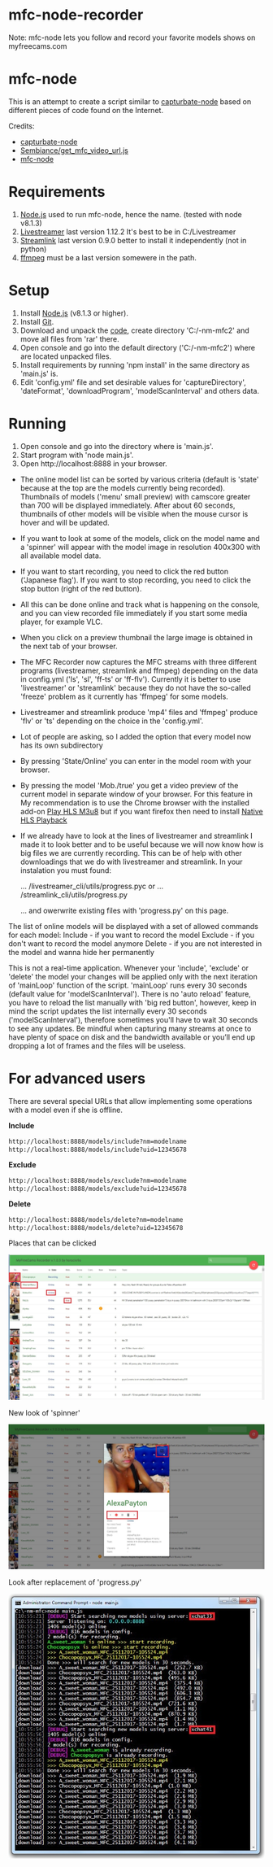 mfc-node-recorder
=================
Note: mfc-node lets you follow and record your favorite models shows on myfreecams.com

mfc-node
==========
This is an attempt to create a script similar to [capturbate-node](https://github.com/SN4T14/capturebate-node) based on different pieces of code found on the Internet.

Credits:
* [capturbate-node](https://github.com/SN4T14/capturebate-node)
* [Sembiance/get_mfc_video_url.js](https://gist.github.com/Sembiance/df151de0006a0bf8ae54)
* [mfc-node](https://github.com/sstativa/mfc-node)

Requirements
============
1. [Node.js](https://nodejs.org/download/release/) used to run mfc-node, hence the name. (tested with node v8.1.3)
2. [Livestreamer](https://github.com/chrippa/livestreamer/releases) last version 1.12.2 It's best to be in C:/Livestreamer
3. [Streamlink](https://github.com/streamlink/streamlink) last version 0.9.0 better to install it independently (not in python)
4. [ffmpeg](https://ffmpeg.zeranoe.com/builds/) must be a last version somewere in the path.

Setup
=====
1. Install [Node.js](https://nodejs.org/download/release/) (v8.1.3 or higher).
2. Install [Git](https://git-scm.com/downloads).
2. Download and unpack the [code](https://codeload.github.com/horacio9a/mfc-node/zip/v2), create directory 'C:/-nm-mfc2' and move all files from 'rar' there.
3. Open console and go into the default directory ('C:/-nm-mfc2') where are located unpacked files.
4. Install requirements by running 'npm install' in the same directory as 'main.js' is.
5. Edit 'config.yml' file and set desirable values for 'captureDirectory', 'dateFormat', 'downloadProgram', 'modelScanInterval' and others data.

Running
=======
1. Open console and go into the directory where is 'main.js'.
2. Start program with 'node main.js'.
3. Open http://localhost:8888 in your browser.

- The online model list can be sorted by various criteria (default is 'state' because at the top are the models currently being recorded). Thumbnails of models ('menu' small preview) with camscore greater than 700 will be displayed immediately. After about 60 seconds, thumbnails of other models will be visible when the mouse cursor is hover and will be updated.
- If you want to look at some of the models, click on the model name and a 'spinner' will appear with the model image in resolution 400x300 with all available model data.
- If you want to start recording, you need to click the red button ('Japanese flag'). If you want to stop recording, you need to click the stop button (right of the red button). 
- All this can be done online and track what is happening on the console, and you can view recorded file immediately if you start some media player, for example VLC.
- When you click on a preview thumbnail the large image is obtained in the next tab of your browser.
- The MFC Recorder now captures the MFC streams with three different programs (livestreamer, streamlink and ffmpeg) depending on the data in config.yml ('ls', 'sl', 'ff-ts' or 'ff-flv'). Currently it is better to use 'livestreamer' or 'streamlink' because they do not have the so-called 'freeze' problem as it currently has 'ffmpeg' for some models.
- Livestreamer and streamlink produce 'mp4' files and 'ffmpeg' produce 'flv' or 'ts' depending on the choice in the 'config.yml'.
- Lot of people are asking, so I added the option that every model now has its own subdirectory
- By pressing 'State/Online' you can enter in the model room with your browser.
- By pressing the model 'Mob./true' you get a video preview of the current model in separate window of your browser. For this feature in My recommendation is to use the Chrome browser with the installed add-on [Play HLS M3u8](https://chrome.google.com/webstore/detail/play-hls-m3u8/ckblfoghkjhaclegefojbgllenffajdc/related) but if you want firefox then need to install [Native HLS Playback](https://addons.mozilla.org/en-US/firefox/addon/native_hls_playback/)
- If we already have to look at the lines of livestreamer and streamlink I made it to look better and to be useful because we will now know how is big files we are currently recording. This can be of help with other downloadings that we do with livestreamer and streamlink. In your instalation you must found:

   ... /livestreamer_cli/utils/progress.pyc
   or
   ... /streamlink_cli/utils/progress.py

   ... and owerwrite existing files with 'progress.py' on this page.


The list of online models will be displayed with a set of allowed commands for each model:
	Include - if you want to record the model
	Exclude - if you don't want to record the model anymore
	Delete - if you are not interested in the model and wanna hide her permanently

This is not a real-time application. Whenever your 'include', 'exclude' or 'delete' the model your changes will be applied only with the next iteration of 'mainLoop' function of the script. 'mainLoop' runs every 30 seconds (default value for 'modelScanInterval').
There is no 'auto reload' feature, you have to reload the list manually with 'big red button', however, keep in mind the script updates the list internally every 30 seconds ('modelScanInterval'), therefore sometimes you'll have to wait 30 seconds to see any updates.
Be mindful when capturing many streams at once to have plenty of space on disk and the bandwidth available or you’ll end up dropping a lot of frames and the files will be useless.

For advanced users
===========
There are several special URLs that allow implementing some operations with a model even if she is offline.

__Include__
```
http://localhost:8888/models/include?nm=modelname
http://localhost:8888/models/include?uid=12345678
```
__Exclude__
```
http://localhost:8888/models/exclude?nm=modelname
http://localhost:8888/models/exclude?uid=12345678
```
__Delete__
```
http://localhost:8888/models/delete?nm=modelname
http://localhost:8888/models/delete?uid=12345678
```
Places that can be clicked

![alt screenshot](./screenshot.jpg)

New look of 'spinner'

![alt screenshot](./screenshot1.jpg)

Look after replacement of 'progress.py'

![alt screenshot](./screenshot2.jpg)

